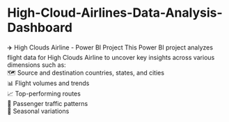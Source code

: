 # High-Cloud-Airlines-Data-Analysis-Dashboard
✈️ High Clouds Airline - Power BI Project 
This Power BI project analyzes flight data for High Clouds Airline to uncover key insights across various dimensions such as:  
🗺️ Source and destination countries, states, and cities  
📊 Flight volumes and trends  
📈 Top-performing routes  
🔄 Passenger traffic patterns  
📅 Seasonal variations 
